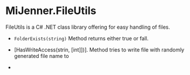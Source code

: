 # MiJenner.FileUtils

FileUtils is a C# .NET class library offering for easy handling of files. 

* ```FolderExists(string)``` Method returns either true or fall.

* [HasWriteAccess(strin, [int]])]. Method tries to write file with randomly generated file name to 

* 
